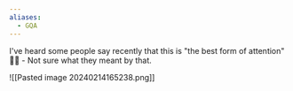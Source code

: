 ```yaml
---
aliases:
  - GQA
---
```

I've heard some people say recently that this is "the best form of attention" 🤷‍♂️ - Not sure what they meant by that.

![[Pasted image 20240214165238.png]]
